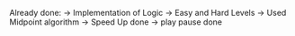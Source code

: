 Already done:
-> Implementation of Logic
-> Easy and Hard Levels
-> Used Midpoint algorithm
-> Speed Up done
-> play pause done
